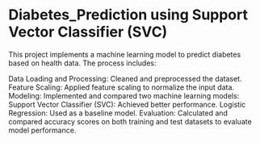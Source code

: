 # Diabetes_Prediction using Support Vector Classifier (SVC)
This project implements a machine learning model to predict diabetes based on health data. The process includes:

Data Loading and Processing: Cleaned and preprocessed the dataset.
Feature Scaling: Applied feature scaling to normalize the input data.
Modeling: Implemented and compared two machine learning models:
Support Vector Classifier (SVC): Achieved better performance.
Logistic Regression: Used as a baseline model.
Evaluation: Calculated and compared accuracy scores on both training and test datasets to evaluate model performance.
